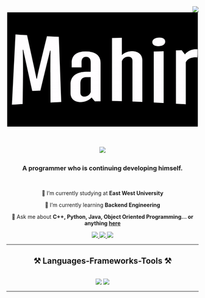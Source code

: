 <img align="right" src="https://visitor-badge.laobi.icu/badge?page_id=Mahir_Faysal" />


<p align="center">
  <img src="https://github.com/Mahir-Faysal/Mahir-Faysal/blob/main/assest/images/img.gif" alt="Alt text for your image" width="500" height="300">
</p>

<h1 align="center">
    <img src="https://readme-typing-svg.herokuapp.com/?font=Righteous&size=35&center=true&vCenter=true&width=700&height=70&duration=6000&lines=Assalamu+Alaikum+,+I'm+Mahir+Faysal!;" />
</h1>

<h3 align="center">A programmer who is continuing developing himself.</h3>

<br/>

<div align="center">
 
 🏫 I’m currently studying at **East West University**
 
 🌱 I’m currently learning **Backend Engineering**

💬 Ask me about **C++, Python, Java, Object Oriented Programming... or anything [here](https://github.com/Mahir-Faysal/Mahir-Faysal/issues)**

 </div>
 
<div align="center"> 
  <a href="mahirfaysal1234@gmail.com">
    <img src="https://img.shields.io/badge/Gmail-333333?style=for-the-badge&logo=gmail&logoColor=red" />
  </a>
  <a href="https://www.linkedin.com/in/mahir-faysal/" target="_blank">
    <img src="https://img.shields.io/badge/LinkedIn-0077B5?style=for-the-badge&logo=linkedin&logoColor=white" target="_blank" />
  </a>
  <a href="" target="_blank">
     <img src="https://img.shields.io/badge/Portfolio-FF5722?style=for-the-badge&logo=todoist&logoColor=white" target="_blank" /> <!-- sqlite, safari, google-chrome are other good icon options -->
  </a>
</div>

 <hr/>
 
<h2 align="center">⚒️ Languages-Frameworks-Tools ⚒️</h2>
<br/>
<div align="center">
    <img src="https://skillicons.dev/icons?i=react,bootstrap,mui,html,css,vscode,github,figma,tailwind,git,r" />
    <img src="https://skillicons.dev/icons?i=nodejs,python,javascript,typescript,express,firebase,mongodb,c,java,nextjs,mysql,flask" /><br>
</div>

<hr/>

